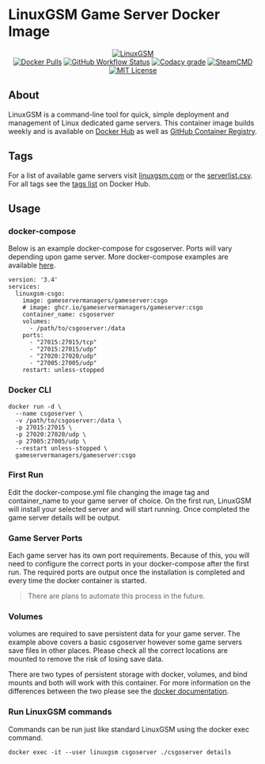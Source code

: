 # LinuxGSM Game Server Docker Image

<p align="center">
  <a href="https://linuxgsm.com"><img src="https://user-images.githubusercontent.com/4478206/197897104-bb718d2e-09a0-4f83-8e86-c829044750a9.jpg" alt="LinuxGSM"></a>
<br>
<a href="https://hub.docker.com/r/gameservermanagers/gameserver"><img src="https://img.shields.io/docker/pulls/gameservermanagers/gameserver.svg?style=flat-square&amp;logo=docker&amp;logoColor=white" alt="Docker Pulls"></a>
<a href="https://github.com/GameServerManagers/docker-gameserver/actions"><img alt="GitHub Workflow Status" src="https://img.shields.io/github/actions/workflow/status/GameServerManagers/docker-gameserver/docker-publish.yml?style=flat-square"></a>
<a href="https://www.codacy.com/gh/GameServerManagers/docker-gameserver/dashboard"><img src="https://img.shields.io/codacy/grade/42d400dcdd714ae080d77fcb40d00f1c?style=flat-square&logo=codacy&logoColor=white" alt="Codacy grade"></a>
<a href="https://developer.valvesoftware.com/wiki/SteamCMD"><img src="https://img.shields.io/badge/SteamCMD-000000?style=flat-square&amp;logo=Steam&amp;logoColor=white" alt="SteamCMD"></a>
<a href="https://github.com/GameServerManagers/docker-gameserver/blob/main/LICENSE"><img src="https://img.shields.io/github/license/gameservermanagers/docker-gameserver?style=flat-square" alt="MIT License"></a></p>

## About

LinuxGSM is a command-line tool for quick, simple deployment and management of Linux dedicated game servers. This container image builds weekly and is available on [Docker Hub](https://hub.docker.com/r/gameservermanagers/gameserver) as well as [GitHub Container Registry](https://github.com/GameServerManagers/docker-gameserver/pkgs/container/gameserver).

## Tags

For a list of available game servers visit [linuxgsm.com](https://linuxgsm.com) or the [serverlist.csv](https://github.com/GameServerManagers/LinuxGSM/blob/master/lgsm/data/serverlist.csv). For all tags see the [tags list](https://hub.docker.com/r/gameservermanagers/gameserver/tags) on Docker Hub.

## Usage

### docker-compose
Below is an example docker-compose for csgoserver. Ports will vary depending upon game server. More docker-compose examples are available [here](https://github.com/GameServerManagers/docker-gameserver/tree/main/docker-compose).

```
version: '3.4'
services:
  linuxgsm-csgo:
    image: gameservermanagers/gameserver:csgo
    # image: ghcr.io/gameservermanagers/gameserver:csgo
    container_name: csgoserver
    volumes:
      - /path/to/csgoserver:/data
    ports:
      - "27015:27015/tcp"
      - "27015:27015/udp"
      - "27020:27020/udp"
      - "27005:27005/udp"
    restart: unless-stopped
```

### Docker CLI
```
docker run -d \
  --name csgoserver \
  -v /path/to/csgoserver:/data \
  -p 27015:27015 \
  -p 27020:27020/udp \
  -p 27005:27005/udp \
  --restart unless-stopped \
  gameservermanagers/gameserver:csgo
```
### First Run
Edit the docker-compose.yml file changing the image tag and container_name to your game server of choice. On the first run, LinuxGSM will install your selected server and will start running. Once completed the game server details will be output.

### Game Server Ports
Each game server has its own port requirements. Because of this, you will need to configure the correct ports in your docker-compose after the first run. The required ports are output once the installation is completed and every time the docker container is started.

> There are plans to automate this process in the future.

### Volumes
volumes are required to save persistent data for your game server. The example above covers a basic csgoserver however some game servers save files in other places. Please check all the correct locations are mounted to remove the risk of losing save data.

There are two types of persistent storage with docker, volumes, and bind mounts and both will work with this container. For more information on the differences between the two please see the [docker documentation](https://docs.docker.com/storage/).

### Run LinuxGSM commands
Commands can be run just like standard LinuxGSM using the docker exec command.
```
docker exec -it --user linuxgsm csgoserver ./csgoserver details
```

